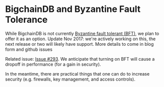 # BigchainDB and Byzantine Fault Tolerance

While BigchainDB is not currently [Byzantine fault tolerant (BFT)](https://en.wikipedia.org/wiki/Byzantine_fault_tolerance), we plan to offer it as an option. 
Update Nov 2017: we're actively working on this, the next release or two will likely have support. More details to come in blog form and github issues

Related issue: [Issue #293](https://github.com/bigchaindb/bigchaindb/issues/293). We anticipate that turning on BFT will cause a dropoff in performance (for a gain in security).

In the meantime, there are practical things that one can do to increase security (e.g. firewalls, key management, and access controls).
